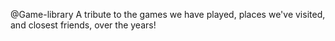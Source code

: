 @Game-library
A tribute to the games we have played, places we've visited, and closest friends, over the years!
